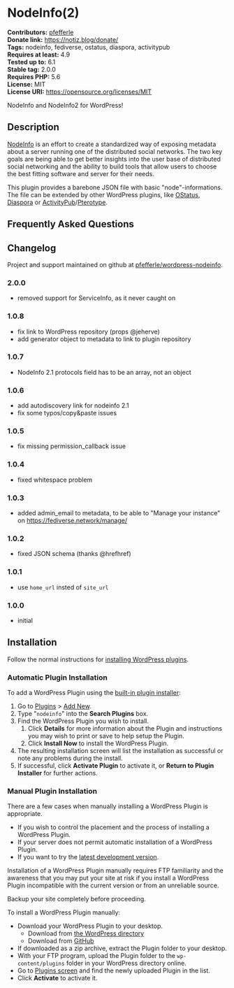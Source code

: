 # NodeInfo(2) #

**Contributors:** [pfefferle](https://profiles.wordpress.org/pfefferle/)  
**Donate link:** https://notiz.blog/donate/  
**Tags:** nodeinfo, fediverse, ostatus, diaspora, activitypub  
**Requires at least:** 4.9  
**Tested up to:** 6.1  
**Stable tag:** 2.0.0  
**Requires PHP:** 5.6  
**License:** MIT  
**License URI:** https://opensource.org/licenses/MIT  

NodeInfo and NodeInfo2 for WordPress!

## Description ##

[NodeInfo](http://nodeinfo.diaspora.software/) is an effort to create a standardized way of exposing metadata about a server running one of the distributed social networks. The two key goals are being able to get better insights into the user base of distributed social networking and the ability to build tools that allow users to choose the best fitting software and server for their needs.

This plugin provides a barebone JSON file with basic "node"-informations. The file can be extended by other WordPress plugins, like [OStatus](https://wordpress.org/plugins/ostatus-for-wordpress/), [Diaspora](https://github.com/pfefferle/wordpress-dandelion) or [ActivityPub](https://wordpress.org/plugins/activitypub/)/[Pterotype](https://wordpress.org/plugins/pterotype/).

## Frequently Asked Questions ##

## Changelog ##

Project and support maintained on github at [pfefferle/wordpress-nodeinfo](https://github.com/pfefferle/wordpress-nodeinfo).

### 2.0.0 ###

* removed support for ServiceInfo, as it never caught on

### 1.0.8 ###

* fix link to WordPress repository (props @jeherve)
* add generator object to metadata to link to plugin repository

### 1.0.7 ###

* NodeInfo 2.1 protocols field has to be an array, not an object

### 1.0.6 ###

* add autodiscovery link for nodeinfo 2.1
* fix some typos/copy&paste issues

### 1.0.5 ###

* fix missing permission_callback issue

### 1.0.4 ###

* fixed whitespace problem

### 1.0.3 ###

* added admin_email to metadata, to be able to "Manage your instance" on https://fediverse.network/manage/

### 1.0.2 ###

* fixed JSON schema (thanks @hrefhref)

### 1.0.1 ###

* use `home_url` insted of `site_url`

### 1.0.0 ###

* initial

## Installation ##

Follow the normal instructions for [installing WordPress plugins](https://codex.wordpress.org/Managing_Plugins#Installing_Plugins).

### Automatic Plugin Installation ###

To add a WordPress Plugin using the [built-in plugin installer](https://codex.wordpress.org/Administration_Screens#Add_New_Plugins):

1. Go to [Plugins](https://codex.wordpress.org/Administration_Screens#Plugins) > [Add New](https://codex.wordpress.org/Plugins_Add_New_Screen).
1. Type "`nodeinfo`" into the **Search Plugins** box.
1. Find the WordPress Plugin you wish to install.
    1. Click **Details** for more information about the Plugin and instructions you may wish to print or save to help setup the Plugin.
    1. Click **Install Now** to install the WordPress Plugin.
1. The resulting installation screen will list the installation as successful or note any problems during the install.
1. If successful, click **Activate Plugin** to activate it, or **Return to Plugin Installer** for further actions.

### Manual Plugin Installation ###

There are a few cases when manually installing a WordPress Plugin is appropriate.

* If you wish to control the placement and the process of installing a WordPress Plugin.
* If your server does not permit automatic installation of a WordPress Plugin.
* If you want to try the [latest development version](https://github.com/pfefferle/wordpress-nodeinfo).

Installation of a WordPress Plugin manually requires FTP familiarity and the awareness that you may put your site at risk if you install a WordPress Plugin incompatible with the current version or from an unreliable source.

Backup your site completely before proceeding.

To install a WordPress Plugin manually:

* Download your WordPress Plugin to your desktop.
    * Download from [the WordPress directory](https://wordpress.org/plugins/nodeinfo/)
    * Download from [GitHub](https://github.com/pfefferle/wordpress-nodeinfo/releases)
* If downloaded as a zip archive, extract the Plugin folder to your desktop.
* With your FTP program, upload the Plugin folder to the `wp-content/plugins` folder in your WordPress directory online.
* Go to [Plugins screen](https://wordpress.org/support/article/plugins-add-new-screen/) and find the newly uploaded Plugin in the list.
* Click **Activate** to activate it.
